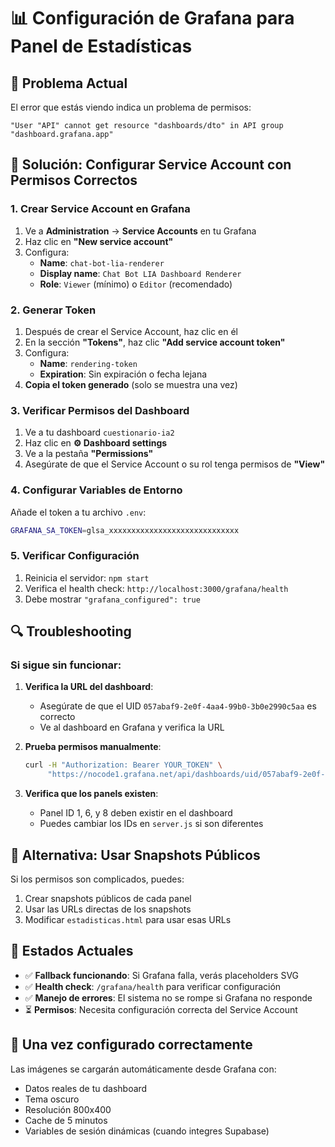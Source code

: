 # 📊 Configuración de Grafana para Panel de Estadísticas

## 🚨 Problema Actual

El error que estás viendo indica un problema de permisos:
```
"User "API" cannot get resource "dashboards/dto" in API group "dashboard.grafana.app"
```

## 🔧 Solución: Configurar Service Account con Permisos Correctos

### 1. **Crear Service Account en Grafana**

1. Ve a **Administration** → **Service Accounts** en tu Grafana
2. Haz clic en **"New service account"**
3. Configura:
   - **Name**: `chat-bot-lia-renderer`
   - **Display name**: `Chat Bot LIA Dashboard Renderer`
   - **Role**: `Viewer` (mínimo) o `Editor` (recomendado)

### 2. **Generar Token**

1. Después de crear el Service Account, haz clic en él
2. En la sección **"Tokens"**, haz clic **"Add service account token"**
3. Configura:
   - **Name**: `rendering-token`
   - **Expiration**: Sin expiración o fecha lejana
4. **Copia el token generado** (solo se muestra una vez)

### 3. **Verificar Permisos del Dashboard**

1. Ve a tu dashboard `cuestionario-ia2`
2. Haz clic en **⚙️ Dashboard settings**
3. Ve a la pestaña **"Permissions"**
4. Asegúrate de que el Service Account o su rol tenga permisos de **"View"**

### 4. **Configurar Variables de Entorno**

Añade el token a tu archivo `.env`:
```bash
GRAFANA_SA_TOKEN=glsa_xxxxxxxxxxxxxxxxxxxxxxxxxxxxx
```

### 5. **Verificar Configuración**

1. Reinicia el servidor: `npm start`
2. Verifica el health check: `http://localhost:3000/grafana/health`
3. Debe mostrar `"grafana_configured": true`

## 🔍 Troubleshooting

### Si sigue sin funcionar:

1. **Verifica la URL del dashboard**:
   - Asegúrate de que el UID `057abaf9-2e0f-4aa4-99b0-3b0e2990c5aa` es correcto
   - Ve al dashboard en Grafana y verifica la URL

2. **Prueba permisos manualmente**:
   ```bash
   curl -H "Authorization: Bearer YOUR_TOKEN" \
        "https://nocode1.grafana.net/api/dashboards/uid/057abaf9-2e0f-4aa4-99b0-3b0e2990c5aa"
   ```

3. **Verifica que los panels existen**:
   - Panel ID 1, 6, y 8 deben existir en el dashboard
   - Puedes cambiar los IDs en `server.js` si son diferentes

## 🎯 Alternativa: Usar Snapshots Públicos

Si los permisos son complicados, puedes:

1. Crear snapshots públicos de cada panel
2. Usar las URLs directas de los snapshots
3. Modificar `estadisticas.html` para usar esas URLs

## 📝 Estados Actuales

- ✅ **Fallback funcionando**: Si Grafana falla, verás placeholders SVG
- ✅ **Health check**: `/grafana/health` para verificar configuración  
- ✅ **Manejo de errores**: El sistema no se rompe si Grafana no responde
- ⏳ **Permisos**: Necesita configuración correcta del Service Account

## 🚀 Una vez configurado correctamente

Las imágenes se cargarán automáticamente desde Grafana con:
- Datos reales de tu dashboard
- Tema oscuro
- Resolución 800x400
- Cache de 5 minutos
- Variables de sesión dinámicas (cuando integres Supabase)